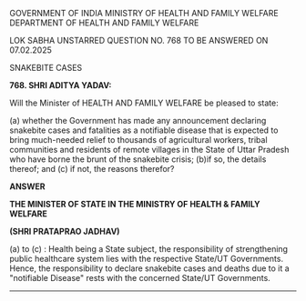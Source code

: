 GOVERNMENT OF INDIA
MINISTRY OF HEALTH AND FAMILY WELFARE
DEPARTMENT OF HEALTH AND FAMILY WELFARE

LOK SABHA
UNSTARRED QUESTION NO. 768
TO BE ANSWERED ON 07.02.2025

SNAKEBITE CASES

**768. SHRI ADITYA YADAV:**

Will the Minister of HEALTH AND FAMILY WELFARE be pleased to state:

(a) whether the Government has made any announcement declaring snakebite cases and fatalities as
a notifiable disease that is expected to bring much-needed relief to thousands of agricultural
workers, tribal communities and residents of remote villages in the State of Uttar Pradesh who
have borne the brunt of the snakebite crisis;
(b)if so, the details thereof; and
(c) if not, the reasons therefor?

**ANSWER**

**THE MINISTER OF STATE IN THE MINISTRY OF HEALTH & FAMILY WELFARE**

**(SHRI PRATAPRAO JADHAV)**

(a) to (c) : Health being a State subject, the responsibility of strengthening public healthcare system
lies with the respective State/UT Governments. Hence, the responsibility to declare snakebite cases
and deaths due to it a "notifiable Disease" rests with the concerned State/UT Governments.

---
